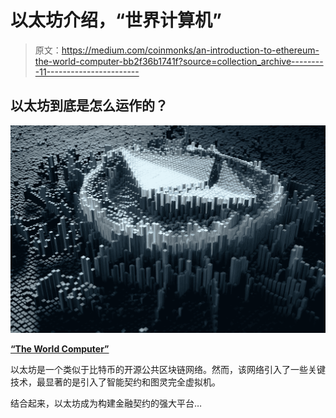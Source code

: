 # 以太坊介绍，“世界计算机”

> 原文：<https://medium.com/coinmonks/an-introduction-to-ethereum-the-world-computer-bb2f36b1741f?source=collection_archive---------11----------------------->

## 以太坊到底是怎么运作的？

![](img/aee234439868d6503c1f4534979995df.png)

[**“The World Computer”**](http://pexels.com)

以太坊是一个类似于比特币的开源公共区块链网络。然而，该网络引入了一些关键技术，最显著的是引入了智能契约和图灵完全虚拟机。

结合起来，以太坊成为构建金融契约的强大平台…